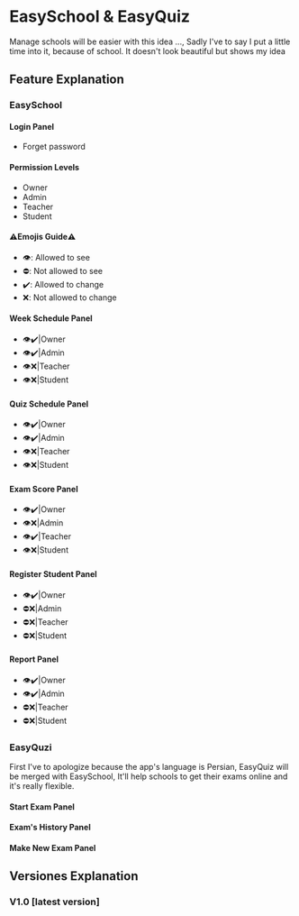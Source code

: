 # EasySchool & EasyQuiz
Manage schools will be easier with this idea ...,
Sadly I've to say I put a little time into it, because of school.
It doesn't look beautiful but shows my idea

## Feature Explanation
### EasySchool
#### Login Panel
- Forget password

#### Permission Levels
- Owner
- Admin
- Teacher
- Student

#### ⚠️Emojis Guide⚠️
- 👁️: Allowed to see
- ⛔: Not allowed to see
- ✔️: Allowed to change
- ❌: Not allowed to change

#### Week Schedule Panel
- 👁️✔️|Owner
- 👁️✔️|Admin
- 👁️❌|Teacher
- 👁️❌|Student

#### Quiz Schedule Panel
- 👁️✔️|Owner
- 👁️✔️|Admin
- 👁️❌|Teacher
- 👁️❌|Student

#### Exam Score Panel
- 👁️✔️|Owner
- 👁️❌|Admin
- 👁️✔️|Teacher
- 👁️❌|Student

#### Register Student Panel
- 👁️✔️|Owner
- ⛔❌|Admin
- ⛔❌|Teacher
- ⛔❌|Student

#### Report Panel
- 👁️✔️|Owner
- 👁️✔️|Admin
- ⛔❌|Teacher
- ⛔❌|Student

### EasyQuzi
First I've to apologize because the app's language is Persian, EasyQuiz will be merged with EasySchool, It'll help schools to get their exams online and it's really flexible.

#### Start Exam Panel

#### Exam's History Panel

#### Make New Exam Panel

## Versiones Explanation
### V1.0 [latest version]
